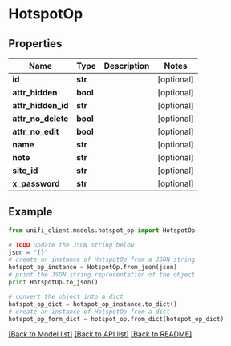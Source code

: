 # HotspotOp


## Properties

Name | Type | Description | Notes
------------ | ------------- | ------------- | -------------
**id** | **str** |  | [optional] 
**attr_hidden** | **bool** |  | [optional] 
**attr_hidden_id** | **str** |  | [optional] 
**attr_no_delete** | **bool** |  | [optional] 
**attr_no_edit** | **bool** |  | [optional] 
**name** | **str** |  | [optional] 
**note** | **str** |  | [optional] 
**site_id** | **str** |  | [optional] 
**x_password** | **str** |  | [optional] 

## Example

```python
from unifi_client.models.hotspot_op import HotspotOp

# TODO update the JSON string below
json = "{}"
# create an instance of HotspotOp from a JSON string
hotspot_op_instance = HotspotOp.from_json(json)
# print the JSON string representation of the object
print HotspotOp.to_json()

# convert the object into a dict
hotspot_op_dict = hotspot_op_instance.to_dict()
# create an instance of HotspotOp from a dict
hotspot_op_form_dict = hotspot_op.from_dict(hotspot_op_dict)
```
[[Back to Model list]](../README.md#documentation-for-models) [[Back to API list]](../README.md#documentation-for-api-endpoints) [[Back to README]](../README.md)


